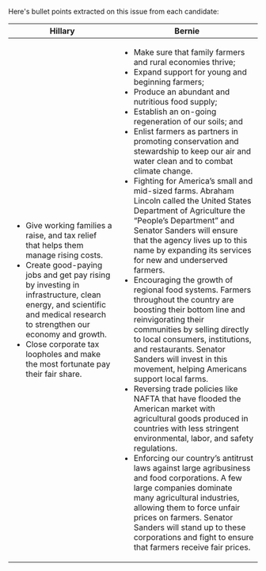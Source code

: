 Here's bullet points extracted on this issue from each candidate:

| Hillary | Bernie |
| ------  | -----  |
| <ul><li> Give working families a raise, and tax relief that helps them manage rising costs.</li><li> Create good-paying jobs and get pay rising by investing in infrastructure, clean energy, and scientific and medical research to strengthen our economy and growth.</li><li>Close corporate tax loopholes and make the most fortunate pay their fair share.</li></ul> | <ul><li>Make sure that family farmers and rural economies thrive;</li><li>Expand support for young and beginning farmers;</li><li>Produce an abundant and nutritious food supply;</li><li>Establish an on-going regeneration of our soils; and</li><li>Enlist farmers as partners in promoting conservation and stewardship to keep our air and water clean and to combat climate change.</li><li>Fighting for America’s small and mid-sized farms. Abraham Lincoln called the United States Department of Agriculture the “People’s Department” and Senator Sanders will ensure that the agency lives up to this name by expanding its services for new and underserved farmers.</li><li>Encouraging the growth of regional food systems. Farmers throughout the country are boosting their bottom line and reinvigorating their communities by selling directly to local consumers, institutions, and restaurants. Senator Sanders will invest in this movement, helping Americans support local farms.</li><li>Reversing trade policies like NAFTA that have flooded the American market with agricultural goods produced in countries with less stringent environmental, labor, and safety regulations.</li><li>Enforcing our country’s antitrust laws against large agribusiness and food corporations. A few large companies dominate many agricultural industries, allowing them to force unfair prices on farmers. Senator Sanders will stand up to these corporations and fight to ensure that farmers receive fair prices.</li></ul> |